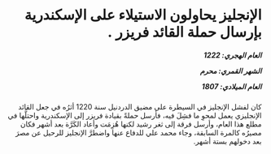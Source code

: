 <h1 dir="rtl">الإنجليز يحاولون الاستيلاء على الإسكندرية بإرسال حملة القائد فريزر .</h1>

<h5 dir="rtl">العام الهجري:  1222

الشهر القمري: محرم

العام الميلادي: 1807</h5>

<p dir="rtl">كان لفشل الإنجليز في السيطرة على مضيق الدردنيل سنة 1220 أثرُه في جعل القائد الإنجليزي يعمل لمحوِ ما فشِلَ فيه، فأرسل حملةً بقيادة فريزر إلى الإسكندرية واحتلَّها في مطلع هذا العام، وأرسل فرقة إلى ثغر رشيد لكنها هُزِمَت وأعاد الكَرَّة بعد أشهر فكان مصيرُه كالمرة السابقة، وجاء محمد علي للدفاع عنها واضطرَّ الإنجليز للرحيل عن مصرَ بعد دخولهم بستة أشهر.</p></br>

